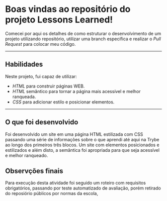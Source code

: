 # Boas vindas ao repositório do projeto Lessons Learned!

Comecei por aqui os detalhes de como estruturar o desenvolvimento de um projeto utilizando repositório, utilizar uma branch específica e realizar o _Pull Request_ para colocar meu código.

---

## Habilidades

Neste projeto, fui capaz de utilizar:

* _HTML_ para construir páginas WEB.
* _HTML_ semântico para tornar a página mais acessível e melhor ranqueada.
* _CSS_ para adicionar estilo e posicionar elementos.

---

## O que foi desenvolvido

Foi desenvolvido um site em uma página HTML estilizada com CSS passando uma série de informações sobre o que aprendi até aqui na Trybe ao longo dos primeiros três blocos. Um site com elementos posicionados e estilizados e além disto, a semântica foi apropriada para que seja acessível e melhor ranqueado.

## Observções finais

Para execução desta atividade foi seguido um roteiro com requisitos obrigatórios, passando por teste automatizado de avaliação, porém retirado do reposiório públicos por normas da escola,